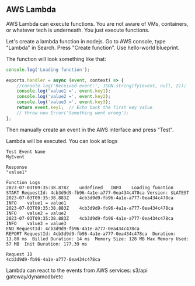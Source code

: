 ## AWS Lambda

AWS Lambda can execute functions.
You are not aware of VMs, containers, or whatever tech is underneath. 
You just execute functions.

Let's create a lambda function in nodejs.
Go to AWS console, type "Lambda" in Search. Press "Create function".
Use hello-world blueprint.

The function will look something like that:
```js
console.log('Loading function');

exports.handler = async (event, context) => {
    //console.log('Received event:', JSON.stringify(event, null, 2));
    console.log('value1 =', event.key1);
    console.log('value2 =', event.key2);
    console.log('value3 =', event.key3);
    return event.key1;  // Echo back the first key value
    // throw new Error('Something went wrong');
};
```

Then manually create an event in the AWS interface and press "Test".


Lambda will be executed.
You can look at logs
```
Test Event Name
MyEvent

Response
"value1"

Function Logs
2023-07-03T09:35:38.878Z	undefined	INFO	Loading function
START RequestId: 4cb3d9d9-fb96-4a1e-a777-0ea434c478ca Version: $LATEST
2023-07-03T09:35:38.883Z	4cb3d9d9-fb96-4a1e-a777-0ea434c478ca	INFO	value1 = value1
2023-07-03T09:35:38.883Z	4cb3d9d9-fb96-4a1e-a777-0ea434c478ca	INFO	value2 = value2
2023-07-03T09:35:38.883Z	4cb3d9d9-fb96-4a1e-a777-0ea434c478ca	INFO	value3 = value3
END RequestId: 4cb3d9d9-fb96-4a1e-a777-0ea434c478ca
REPORT RequestId: 4cb3d9d9-fb96-4a1e-a777-0ea434c478ca	Duration: 13.80 ms	Billed Duration: 14 ms	Memory Size: 128 MB	Max Memory Used: 57 MB	Init Duration: 177.39 ms

Request ID
4cb3d9d9-fb96-4a1e-a777-0ea434c478ca
```

Lambda can react to the events from AWS services: s3/api gateway/dynamodb/etc